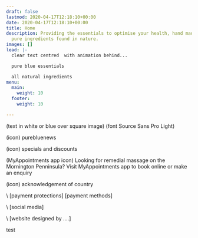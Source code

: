 ```yaml
---
draft: false
lastmod: 2020-04-17T12:18:10+00:00
date: 2020-04-17T12:18:10+00:00
title: Home
description: Providing the essentials to optimise your health, hand made from
  pure ingredients found in nature.
images: []
lead: |-
  clear text centred  with animation behind...

  pure blue essentials

  all natural ingredients
menu:
  main:
    weight: 10
  footer:
    weight: 10

---
```

(text in white or blue over square image) (font Source Sans Pro Light)

(icon)  purebluenews

(icon)  specials and discounts

(MyAppointments app icon)  Looking for remedial massage on the Mornington Penninsula?  Visit MyAppointments app to book online or make an enquiry

(icon)   acknowledgement of country

\    \[payment protections]                                                                 \[payment methods]

\    \[social media]

\    \[website designed by ....]

test